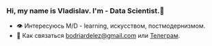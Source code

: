 ### Hi, my name is Vladislav. I'm - Data Scientist.:wave:

- :eye: Интересуюсь M/D - learning, искусством, постмодернизмом.
- :speech_balloon: Как связаться bodriardelez@gmail.com или [Телеграм](@vladislav_bagudinov).

